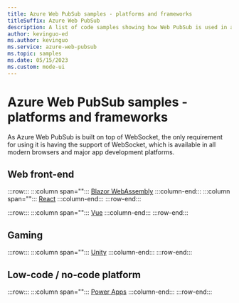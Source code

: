 ```yaml
---
title: Azure Web PubSub samples - platforms and frameworks
titleSuffix: Azure Web PubSub
description: A list of code samples showing how Web PubSub is used in a wide variety of platforms and frameworks 
author: kevinguo-ed
ms.author: kevinguo
ms.service: azure-web-pubsub
ms.topic: samples
ms.date: 05/15/2023
ms.custom: mode-ui
---
```

# Azure Web PubSub samples - platforms and frameworks

As Azure Web PubSub is built on top of WebSocket, the only requirement for using it is having the support of WebSocket, which is available in all modern browsers and major app development platforms.

## Web front-end
:::row:::
   :::column span="":::
      [Blazor WebAssembly](https://github.com/Azure/azure-webpubsub/tree/main/samples/csharp/blazor-webassembly)
   :::column-end:::
   :::column span="":::
      [React](https://github.com/Azure/azure-webpubsub/tree/main/samples/javascript/chatapp/react)
   :::column-end:::
:::row-end:::

:::row:::
   :::column span="":::
      [Vue](https://github.com/Azure/azure-webpubsub/tree/main/samples/javascript/scoreboard)
   :::column-end:::
:::row-end:::

<!-- ## Cross-platform
:::row:::
   :::column span="":::
      [React native](https://github.com/Azure/azure-sdk-for-js/blob/main/sdk/storage/storage-blob/samples/v12/javascript/connectionStringAuth.js)
   :::column-end:::
:::row-end::: -->

## Gaming
:::row:::
   :::column span="":::
      [Unity](https://github.com/Azure/azure-webpubsub/tree/main/samples/csharp/unity-multiplayer-sample)
   :::column-end:::
:::row-end:::

## Low-code / no-code platform
:::row:::
   :::column span="":::
      [Power Apps](https://github.com/Azure/azure-sdk-for-js/blob/main/sdk/storage/storage-blob/samples/v12/javascript/connectionStringAuth.js)
   :::column-end:::
:::row-end:::